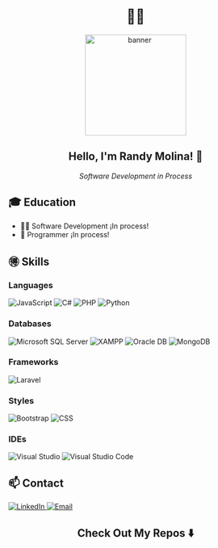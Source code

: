 <h1 align="center"> 👦🏻 </h1>

<div align="center">
  <img src="https://media.tenor.com/Bpbu2-YNL6cAAAAM/hacker-pupper-dog.gif" alt="banner" width="200"/>
</div>

<h2 align="center">Hello, I'm Randy Molina! 👋</h2>

<p align="center">
  <em> Software Development in Process</em>
</p>

## 🎓 Education
- 👨‍💻 Software Development ¡In process!
- 🐉 Programmer ¡In process!

## 🉐 Skills

### Languages
<div>
  <img src="https://img.shields.io/badge/JavaScript-F7DF1E?style=for-the-badge&logo=javascript&logoColor=black" alt="JavaScript"/>
  <img src="https://img.shields.io/badge/C%23-239120?style=for-the-badge&logo=c-sharp&logoColor=white" alt="C#"/>
  <img src="https://img.shields.io/badge/PHP-777BB4?style=for-the-badge&logo=php&logoColor=white" alt="PHP"/>
  <img src="https://img.shields.io/badge/Python-3776AB?style=for-the-badge&logo=python&logoColor=white" alt="Python"/>
</div>

### Databases
<div>
  <img src="https://img.shields.io/badge/Microsoft%20SQL%20Server-CC2927?style=for-the-badge&logo=microsoft-sql-server&logoColor=white" alt="Microsoft SQL Server"/>
  <img src="https://img.shields.io/badge/XAMPP-F37623?style=for-the-badge&logo=xampp&logoColor=white" alt="XAMPP"/>
  <img src="https://img.shields.io/badge/Oracle-F80000?style=for-the-badge&logo=oracle&logoColor=white" alt="Oracle DB"/>
  <img src="https://img.shields.io/badge/MongoDB-47A248?style=for-the-badge&logo=mongodb&logoColor=white" alt="MongoDB"/>
</div>

### Frameworks
<div>
  <img src="https://img.shields.io/badge/Laravel-FF2D20?style=for-the-badge&logo=laravel&logoColor=white" alt="Laravel"/>
</div>

### Styles
<div>
  <img src="https://img.shields.io/badge/Bootstrap-7952B3?style=for-the-badge&logo=bootstrap&logoColor=white" alt="Bootstrap"/>
  <img src="https://img.shields.io/badge/CSS3-1572B6?style=for-the-badge&logo=css3&logoColor=white" alt="CSS"/>
</div>

### IDEs
<div>
  <img src="https://img.shields.io/badge/Visual%20Studio-5C2D91?style=for-the-badge&logo=visual-studio&logoColor=white" alt="Visual Studio"/>
  <img src="https://img.shields.io/badge/Visual%20Studio%20Code-0078D4?style=for-the-badge&logo=visual-studio-code&logoColor=white" alt="Visual Studio Code"/>
</div>

## 📫 Contact
<div>
  <a href="https://www.linkedin.com/in/randy-molina/" target="_blank">
    <img src="https://img.shields.io/badge/LinkedIn-0077B5?style=for-the-badge&logo=linkedin&logoColor=white" alt="LinkedIn"/>
  </a>
  <a href="mailto:randyjoelmr2003@gmail.com">
    <img src="https://img.shields.io/badge/Email-D14836?style=for-the-badge&logo=gmail&logoColor=white" alt="Email"/>
  </a>
</div>

<h2 align="center">Check Out My Repos ⬇️</h2>
